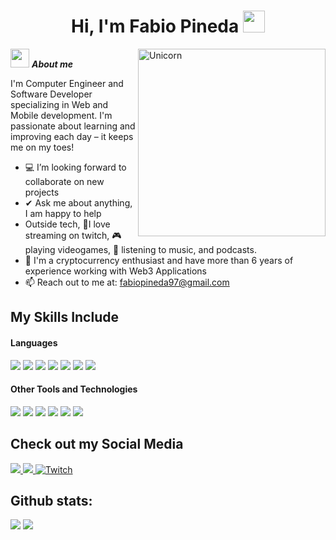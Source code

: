 <h1 align="center"><b>Hi, I'm Fabio Pineda </b><img src="https://media.giphy.com/media/hvRJCLFzcasrR4ia7z/giphy.gif" width="35"></h1>
<!--  -->
<img align="right" width=300px alt="Unicorn" src="https://camo.githubusercontent.com/2366b34bb903c09617990fb5fff4622f3e941349e846ddb7e73df872a9d21233/68747470733a2f2f63646e2e6472696262626c652e636f6d2f75736572732f3733303730332f73637265656e73686f74732f363538313234332f6176656e746f2e676966" />

<img src="https://media.giphy.com/media/ObNTw8Uzwy6KQ/giphy.gif" width="30px">&nbsp;***About me***

I'm Computer Engineer and Software Developer specializing in Web and Mobile development. I'm passionate about learning and improving each day – it keeps me on my toes!
- 💻 I’m looking forward to collaborate on new projects
- ✔ Ask me about anything, I am happy to help<br>
- Outside tech, 💜I love streaming on twitch, 🎮 playing videogames, 🎵 listening to music, and podcasts.
- 👾 I'm a cryptocurrency enthusiast and have more than 6 years of experience working with Web3 Applications
- 📫 Reach out to me at: <a href="fabiopineda97@gmail.com">fabiopineda97@gmail.com</a>

## My Skills Include

<h4> Languages </h4>
<span> 
  <img src="https://img.shields.io/badge/React-blue.svg?style=for-the-badge&logo=react&logoColor=white">
  <img src="https://img.shields.io/badge/Nextjs-black.svg?style=for-the-badge&logo=nextdotjs&logoColor=white">
  <img src="https://img.shields.io/badge/HTML5-E34F26?style=for-the-badge&logo=html5&logoColor=white">
  <img src="https://img.shields.io/badge/CSS3-1572B6?style=for-the-badge&logo=css3&logoColor=white">
  <img src="https://img.shields.io/badge/JavaScript-F7DF1E?style=for-the-badge&logo=javascript&logoColor=black">
  <img src= "https://img.shields.io/badge/typescript-%23007ACC.svg?style=for-the-badge&logo=typescript&logoColor=white">
  <img src= "https://img.shields.io/badge/Go-00ADD8?logo=Go&logoColor=white&style=for-the-badge">
</span>


<h4> Other Tools and Technologies </h4>
<span>
  <img src="https://img.shields.io/badge/Git-F05032?style=for-the-badge&logo=git&logoColor=white">
  <img src="https://img.shields.io/badge/jira-%230A0FFF.svg?style=for-the-badge&logo=jira&logoColor=white">
  <img src="https://img.shields.io/badge/Notion-%23000000.svg?style=for-the-badge&logo=notion&logoColor=white">
  <img src="https://img.shields.io/badge/postgresql-4169e1?style=for-the-badge&logo=postgresql&logoColor=white">
  <img src="https://img.shields.io/badge/-MongoDB-13aa52?style=for-the-badge&logo=mongodb&logoColor=white">
  <img src="https://img.shields.io/badge/MySQL-00000F?style=for-the-badge&logo=mysql&logoColor=white">
</span>

## Check out my Social Media

<a href= "https://fabiopineda.com">
    <img src="https://img.shields.io/badge/Portfolio-543DE0?style=for-the-badge&logo=About.me&logoColor=white">
</a>
<a href= "https://www.instagram.com/fabioepb/?hl=es">
    <img src="https://img.shields.io/badge/Instagram-%23E4405F.svg?style=for-the-badge&logo=Instagram&logoColor=white">
</a>
<a href="https://www.twitch.tv/fabioepb" >
  <img src="https://img.shields.io/badge/Twitch-9347FF?style=for-the-badge&logo=twitch&logoColor=white" alt="Twitch">
</a>

<h2>Github stats:</h2> 

[![](https://github-readme-stats.vercel.app/api?username=fabioepb&show_icons=true&theme=tokyonight&hide_border=true&locale=en)](https://github.com/fabioepb)
[![](https://github-readme-streak-stats.herokuapp.com/?user=fabioepb&theme=material-palenight)](https://github.com/fabioepb)
</div>
